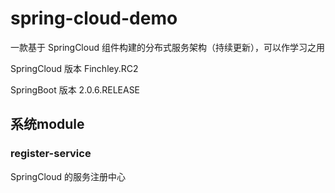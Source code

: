 # spring-cloud-demo

一款基于 SpringCloud 组件构建的分布式服务架构（持续更新），可以作学习之用

SpringCloud 版本 Finchley.RC2

SpringBoot 版本 2.0.6.RELEASE

## 系统module

### register-service

SpringCloud 的服务注册中心
